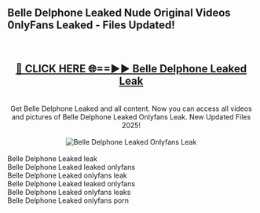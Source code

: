 <h2>Belle Delphone Leaked Nude Original Videos 0nlyFans Leaked - Files Updated! </h2>
<br>
<div align="center">
<h2><a href="https://213.232.235.80/live/video.php?q=belle-delphone-leaked" rel="nofollow">🔴 CLICK HERE 🌐==►► Belle Delphone Leaked Leak</a></h2>
<br>
Get Belle Delphone Leaked and all content. Now you can access all videos and pictures of Belle Delphone Leaked Onlyfans Leak. New Updated Files 2025!
<br>
<br>
<a href="https://213.232.235.80/live/video.php?q=belle-delphone-leaked" rel="nofollow" data-target="animated-image.originalLink"><img src="https://i.imgur.com/1EjSzPs.png" alt="Belle Delphone Leaked Onlyfans Leak" style="max-width: 100%; display: inline-block;" data-target="animated-image.originalImage"></a>
</div>
<br>
Belle Delphone Leaked leak<br>
Belle Delphone Leaked leaked onlyfans<br>
Belle Delphone Leaked onlyfans leak<br>
Belle Delphone Leaked leaked onlyfans<br>
Belle Delphone Leaked onlyfans leaks<br>
Belle Delphone Leaked onlyfans porn
